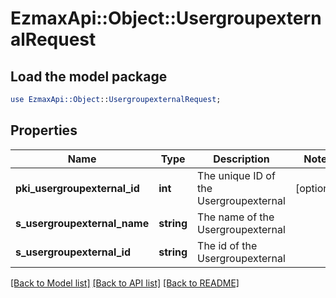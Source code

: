 # EzmaxApi::Object::UsergroupexternalRequest

## Load the model package
```perl
use EzmaxApi::Object::UsergroupexternalRequest;
```

## Properties
Name | Type | Description | Notes
------------ | ------------- | ------------- | -------------
**pki_usergroupexternal_id** | **int** | The unique ID of the Usergroupexternal | [optional] 
**s_usergroupexternal_name** | **string** | The name of the Usergroupexternal | 
**s_usergroupexternal_id** | **string** | The id of the Usergroupexternal | 

[[Back to Model list]](../README.md#documentation-for-models) [[Back to API list]](../README.md#documentation-for-api-endpoints) [[Back to README]](../README.md)


